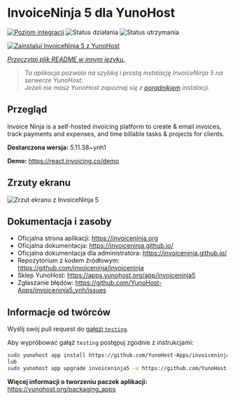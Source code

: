 <!--
To README zostało automatycznie wygenerowane przez <https://github.com/YunoHost/apps/tree/master/tools/readme_generator>
Nie powinno być ono edytowane ręcznie.
-->

# InvoiceNinja 5 dla YunoHost

[![Poziom integracji](https://apps.yunohost.org/badge/integration/invoiceninja5)](https://ci-apps.yunohost.org/ci/apps/invoiceninja5/)
![Status działania](https://apps.yunohost.org/badge/state/invoiceninja5)
![Status utrzymania](https://apps.yunohost.org/badge/maintained/invoiceninja5)

[![Zainstaluj InvoiceNinja 5 z YunoHost](https://install-app.yunohost.org/install-with-yunohost.svg)](https://install-app.yunohost.org/?app=invoiceninja5)

*[Przeczytaj plik README w innym języku.](./ALL_README.md)*

> *Ta aplikacja pozwala na szybką i prostą instalację InvoiceNinja 5 na serwerze YunoHost.*  
> *Jeżeli nie masz YunoHost zapoznaj się z [poradnikiem](https://yunohost.org/install) instalacji.*

## Przegląd

Invoice Ninja is a self-hosted invoicing platform to create & email invoices, track payments and expenses, and time billable tasks & projects for clients.


**Dostarczona wersja:** 5.11.38~ynh1

**Demo:** <https://react.invoicing.co/demo>

## Zrzuty ekranu

![Zrzut ekranu z InvoiceNinja 5](./doc/screenshots/Create-Invoices-in-Seconds.png)

## Dokumentacja i zasoby

- Oficjalna strona aplikacji: <https://invoiceninja.org>
- Oficjalna dokumentacja: <https://invoiceninja.github.io/>
- Oficjalna dokumentacja dla administratora: <https://invoiceninja.github.io/>
- Repozytorium z kodem źródłowym: <https://github.com/invoiceninja/invoiceninja>
- Sklep YunoHost: <https://apps.yunohost.org/app/invoiceninja5>
- Zgłaszanie błędów: <https://github.com/YunoHost-Apps/invoiceninja5_ynh/issues>

## Informacje od twórców

Wyślij swój pull request do [gałęzi `testing`](https://github.com/YunoHost-Apps/invoiceninja5_ynh/tree/testing).

Aby wypróbować gałąź `testing` postępuj zgodnie z instrukcjami:

```bash
sudo yunohost app install https://github.com/YunoHost-Apps/invoiceninja5_ynh/tree/testing --debug
lub
sudo yunohost app upgrade invoiceninja5 -u https://github.com/YunoHost-Apps/invoiceninja5_ynh/tree/testing --debug
```

**Więcej informacji o tworzeniu paczek aplikacji:** <https://yunohost.org/packaging_apps>
